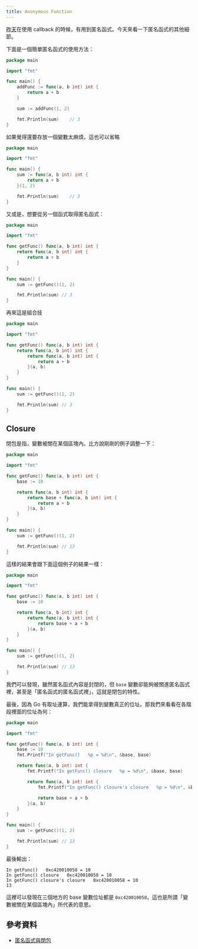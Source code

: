 ```yaml
---
title: Anonymous Function
---
```


[昨天][Day 11]在使用 callback 的時候，有用到匿名函式。今天來看一下匿名函式的其他細節。

下面是一個簡單匿名函式的使用方法：

```go
package main

import "fmt"

func main() {
	addFunc := func(a, b int) int {
		return a + b
	}

	sum := addFunc(1, 2)

	fmt.Println(sum)    // 3
}
```

如果覺得還要存放一個變數太麻煩，這也可以省略

```go
package main

import "fmt"

func main() {
	sum := func(a, b int) int {
		return a + b
	}(1, 2)

	fmt.Println(sum)    // 3
}
```

又或是，想要從另一個函式取得匿名函式：

```go
package main

import "fmt"

func getFunc() func(a, b int) int {
	return func(a, b int) int {
		return a + b
	}
}

func main() {
	sum := getFunc()(1, 2)

	fmt.Println(sum) // 3
}
```

再來這是組合技

```go
package main

import "fmt"

func getFunc() func(a, b int) int {
	return func(a, b int) int {
		return func(a, b int) int {
			return a + b
		}(a, b)
	}
}

func main() {
	sum := getFunc()(1, 2)

	fmt.Println(sum) // 3
}
```

## Closure

閉包是指，變數被關在某個區塊內。比方說剛剛的例子調整一下：

```go
package main

import "fmt"

func getFunc() func(a, b int) int {
	base := 10

	return func(a, b int) int {
		return base + func(a, b int) int {
			return a + b
		}(a, b)
	}
}

func main() {
	sum := getFunc()(1, 2)

	fmt.Println(sum) // 13
}
```

這樣的結果會跟下面這個例子的結果一樣：

```go
package main

import "fmt"

func getFunc() func(a, b int) int {
	base := 10

	return func(a, b int) int {
		return func(a, b int) int {
			return base + a + b
		}(a, b)
	}
}

func main() {
	sum := getFunc()(1, 2)

	fmt.Println(sum) // 13
}
```

我們可以發現，雖然匿名函式內容是封閉的，但 `base` 變數卻能夠被關進匿名函式裡，甚至是「匿名函式的匿名函式裡」，這就是閉包的特性。

最後，因為 Go 有取址運算，我們能拿得到變數真正的位址。那我們來看看在各階段裡面的位址為何：

```go
package main

import "fmt"

func getFunc() func(a, b int) int {
	base := 10
	fmt.Printf("In getFunc()   %p = %d\n", &base, base)

	return func(a, b int) int {
		fmt.Printf("In getFunc() closure   %p = %d\n", &base, base)

		return func(a, b int) int {
			fmt.Printf("In getFunc() closure's closure   %p = %d\n", &base, base)

			return base + a + b
		}(a, b)
	}
}

func main() {
	sum := getFunc()(1, 2)

	fmt.Println(sum) // 13
}
```

最後輸出：

```
In getFunc()   0xc420010058 = 10
In getFunc() closure   0xc420010058 = 10
In getFunc() closure's closure   0xc420010058 = 10
13
```

這裡可以發現在三個地方的 base 變數位址都是 `0xc420010058`，這也是所謂「變數被關在某個區塊內」所代表的意思。

## 參考資料

* [匿名函式與閉包](https://openhome.cc/Gossip/Go/Closure.html)

[Day 11]: day11.md
